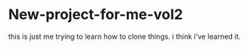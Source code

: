 # New-project-for-me-vol2
this is just me trying to learn how to clone things. i think i've learned it.
